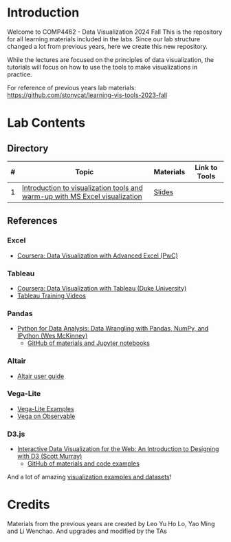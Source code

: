 # Introduction
Welcome to COMP4462 - Data Visualization 2024 Fall
This is the repository for all learning materials included in the labs. Since our lab structure changed a lot from previous years, here we create this new repository.

While the lectures are focused on the principles of data visualization, the tutorials will focus on how to use the tools to make visualizations in practice.

For reference of previous years lab materials: 
https://github.com/stonycat/learning-vis-tools-2023-fall

# Lab Contents
## Directory

| # | Topic | Materials | Link to Tools |
| - | - | - | - |
| 1 | [Introduction to visualization tools and warm-up with MS Excel visualization](./tutorial01) | [Slides](https://bit.ly/vis-t01) ||

## References

### Excel
- [Coursera: Data Visualization with Advanced Excel (PwC)](https://www.coursera.org/learn/advanced-excel)

### Tableau
- [Coursera: Data Visualization with Tableau (Duke University)](https://www.coursera.org/learn/analytics-tableau)
- [Tableau Training Videos](https://www.tableau.com/learn/training)

### Pandas
- [Python for Data Analysis: Data Wrangling with Pandas, NumPy, and IPython (Wes McKinney)](https://www.amazon.com/dp/1449319793)
  - [GitHub of materials and Jupyter notebooks](https://github.com/wesm/pydata-book)

### Altair
- [Altair user guide](https://altair-viz.github.io/user_guide/data.html)

### Vega-Lite
- [Vega-Lite Examples](https://vega.github.io/vega-lite/examples/)
- [Vega on Observable](https://observablehq.com/@vega)

### D3.js
- [Interactive Data Visualization for the Web: An Introduction to Designing with D3 (Scott Murray)](https://alignedleft.com/work/d3-book-2e)
  - [GitHub of materials and code examples](https://github.com/alignedleft/d3-book)

And a lot of amazing [visualization examples and datasets](./tutorial03)!

# Credits
Materials from the previous years are created by Leo Yu Ho Lo, Yao Ming and Li Wenchao.
And upgrades and modified by the TAs
